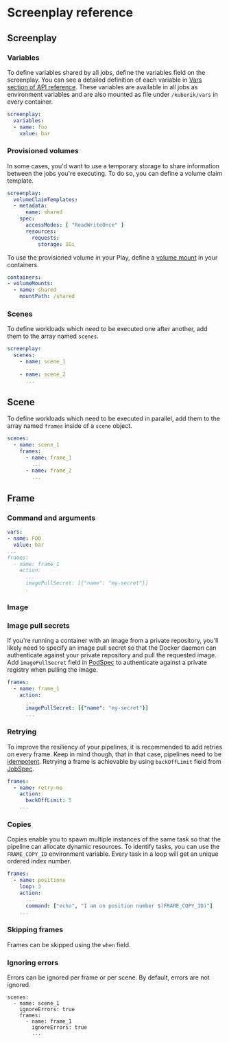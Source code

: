 # Screenplay reference

## Screenplay

### Variables

To define variables shared by all jobs, define the variables field on the screenplay. You can see a detailed definition of each variable in [Vars section of API reference](./api-reference.md#variable). These variables are available in all jobs as environment variables and are also mounted as file under `/kuberik/vars` in every container.

```yaml
screenplay:
  variables:
  - name: foo
    value: bar
```

### Provisioned volumes

In some cases, you'd want to use a temporary storage to share information between the jobs you're executing. To do so, you can define a volume claim template.

```yaml
screenplay:
  volumeClaimTemplates:
  - metadata:
      name: shared
    spec:
      accessModes: [ "ReadWriteOnce" ]
      resources:
        requests:
          storage: 1Gi
```

To use the provisioned volume in your Play, define a [volume mount][VolumeMount] in your containers.

```yaml
containers:
- volumeMounts:
  - name: shared
    mountPath: /shared
```

### Scenes

To define workloads which need to be executed one after another, add them to the array named `scenes`.

```yaml
screenplay:
  scenes:
    - name: scene_1
      ...
    - name: scene_2
      ...
```

## Scene

To define workloads which need to be executed in parallel, add them to the array named `frames` inside of a `scene` object.

```yaml
scenes:
  - name: scene_1
    frames:
      - name: frame_1
        ...
      - name: frame_2
        ...
```

## Frame

### Command and arguments
```yaml
vars:
- name: FOO
  value: bar
...
frames:
  - name: frame_1
    action:
      ...
      imagePullSecret: [{"name": "my-secret"}]
      .
```

### Image

### Image pull secrets

If you're running a container with an image from a private repository, you'll likely need to specify an image pull secret so that the Docker daemon can authenticate against your private repository and pull the requested image. Add `imagePullSecret` field in [PodSpec] to authenticate against a private registry when pulling the image.

```yaml
frames:
  - name: frame_1
    action:
      ...
      imagePullSecret: [{"name": "my-secret"}]
      ...
```

### Retrying

To improve the resiliency of your pipelines, it is recommended to add retries on every frame. Keep in mind though, that in that case, pipelines need to be [idempotent](https://en.wikipedia.org/wiki/Idempotence). Retrying a frame is achievable by using `backOffLimit` field from [JobSpec].

```yaml
frames:
  - name: retry-me
    action:
      backOffLimit: 5
    ...
```

### Copies

Copies enable you to spawn multiple instances of the same task so that the pipeline can allocate dynamic resources. To identify tasks, you can use the `FRAME_COPY_ID` environment variable. Every task in a loop will get an unique ordered index number.

```yaml
frames:
  - name: positions
    loop: 3
    action:
      ...
      command: ["echo", "I am on position number $(FRAME_COPY_ID)"]
    ...
```

### Skipping frames

Frames can be skipped using the `when` field.

### Ignoring errors

Errors can be ignored per frame or per scene. By default, errors are not ignored.

```yaml{3,6}
scenes:
  - name: scene_1
    ignoreErrors: true
    frames:
      - name: frame_1
        ignoreErrors: true
        ...
```

[JobSpec]: https://kubernetes.io/docs/reference/generated/kubernetes-api/v1.17/#jobspec-v1-batch
[PodSpec]: https://kubernetes.io/docs/reference/generated/kubernetes-api/v1.17/#podspec-v1-core
[VolumeMount]: https://kubernetes.io/docs/reference/generated/kubernetes-api/v1.17/#volumemount-v1-core

